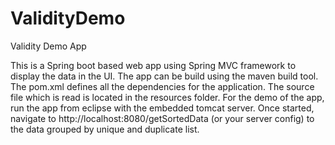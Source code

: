 # ValidityDemo
Validity Demo App

This is a Spring boot based web app using Spring MVC framework to display the data in the UI. The app can be build using the maven build tool. The pom.xml defines all the dependencies for the application.
The source file which is read is located in the resources folder.
For the demo of the app, run the app from eclipse with the embedded tomcat server. Once started, navigate to http://localhost:8080/getSortedData (or your server config) to the data grouped by unique and duplicate list.
